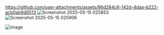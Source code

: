 https://github.com/user-attachments/assets/86d284c6-142d-4daa-b222-acb0ab9d6513
![Screenshot 2025-05-15 025853](https://github.com/user-attachments/assets/bdebc5d5-afef-43db-b20a-6f4bd0c423d5) ![Screenshot 2025-05-15 025906](https://github.com/user-attachments/assets/93878b94-765b-45e0-a102-0fcf5cd76ef8)

![image](https://github.com/user-attachments/assets/38893707-d1b8-40b2-a90b-7bfdb72e8112)
